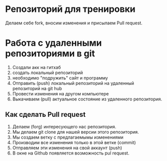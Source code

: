 # Репозиторий для тренировки

Делаем себе fork, вносим изменения и присылаем Pull request.

# Работа с удаленными репозиториями в git

1. Создали акк на гитхаб
2. создать локальный репозиторий
3. необходимо "подружить" сайт и программу
4. Отправить (push) локальный репозиторий на удаленный репозиторий на git hub
5. Провести изменения на другом компьютере
6. Выкачиваем (pull) актуальное состояние из удаленного репозитория.

## Как сделать Pull request

1. Делаем (forg) интересующего нас репозитория.
2. Мы делаем git clone для нашей версии этого репозитория.
3. Мы создаем ветку с предлагаемымы изменениями
4. Производим все изменения только в этой ветке (commit)
5. Отправляем эти изменения на свой аккаунт (push)
6. В окне на Github появляется возможность pul request.